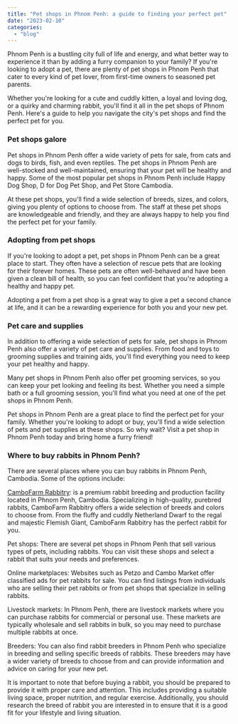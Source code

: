 ```yaml
---
title: "Pet shops in Phnom Penh: a guide to finding your perfect pet"
date: "2023-02-10"
categories: 
  - "blog"
---
```


Phnom Penh is a bustling city full of life and energy, and what better way to experience it than by adding a furry companion to your family? If you're looking to adopt a pet, there are plenty of pet shops in Phnom Penh that cater to every kind of pet lover, from first-time owners to seasoned pet parents.

Whether you're looking for a cute and cuddly kitten, a loyal and loving dog, or a quirky and charming rabbit, you'll find it all in the pet shops of Phnom Penh. Here's a guide to help you navigate the city's pet shops and find the perfect pet for you.

### Pet shops galore

Pet shops in Phnom Penh offer a wide variety of pets for sale, from cats and dogs to birds, fish, and even reptiles. The pet shops in Phnom Penh are well-stocked and well-maintained, ensuring that your pet will be healthy and happy. Some of the most popular pet shops in Phnom Penh include Happy Dog Shop, D for Dog Pet Shop, and Pet Store Cambodia.

At these pet shops, you'll find a wide selection of breeds, sizes, and colors, giving you plenty of options to choose from. The staff at these pet shops are knowledgeable and friendly, and they are always happy to help you find the perfect pet for your family.

### Adopting from pet shops

If you're looking to adopt a pet, pet shops in Phnom Penh can be a great place to start. They often have a selection of rescue pets that are looking for their forever homes. These pets are often well-behaved and have been given a clean bill of health, so you can feel confident that you're adopting a healthy and happy pet.

Adopting a pet from a pet shop is a great way to give a pet a second chance at life, and it can be a rewarding experience for both you and your new pet.

### Pet care and supplies

In addition to offering a wide selection of pets for sale, pet shops in Phnom Penh also offer a variety of pet care and supplies. From food and toys to grooming supplies and training aids, you'll find everything you need to keep your pet healthy and happy.

Many pet shops in Phnom Penh also offer pet grooming services, so you can keep your pet looking and feeling its best. Whether you need a simple bath or a full grooming session, you'll find what you need at one of the pet shops in Phnom Penh.

Pet shops in Phnom Penh are a great place to find the perfect pet for your family. Whether you're looking to adopt or buy, you'll find a wide selection of pets and pet supplies at these shops. So why wait? Visit a pet shop in Phnom Penh today and bring home a furry friend!

### Where to buy rabbits in Phnom Penh?

There are several places where you can buy rabbits in Phnom Penh, Cambodia. Some of the options include:

[CamboFarm Rabbitry](https://cambofarm.com/): is a premium rabbit breeding and production facility located in Phnom Penh, Cambodia. Specializing in high-quality, purebred rabbits, CamboFarm Rabbitry offers a wide selection of breeds and colors to choose from. From the fluffy and cuddly Netherland Dwarf to the regal and majestic Flemish Giant, CamboFarm Rabbitry has the perfect rabbit for you.

Pet shops: There are several pet shops in Phnom Penh that sell various types of pets, including rabbits. You can visit these shops and select a rabbit that suits your needs and preferences.

Online marketplaces: Websites such as Petzo and Cambo Market offer classified ads for pet rabbits for sale. You can find listings from individuals who are selling their pet rabbits or from pet shops that specialize in selling rabbits.

Livestock markets: In Phnom Penh, there are livestock markets where you can purchase rabbits for commercial or personal use. These markets are typically wholesale and sell rabbits in bulk, so you may need to purchase multiple rabbits at once.

Breeders: You can also find rabbit breeders in Phnom Penh who specialize in breeding and selling specific breeds of rabbits. These breeders may have a wider variety of breeds to choose from and can provide information and advice on caring for your new pet.

It is important to note that before buying a rabbit, you should be prepared to provide it with proper care and attention. This includes providing a suitable living space, proper nutrition, and regular exercise. Additionally, you should research the breed of rabbit you are interested in to ensure that it is a good fit for your lifestyle and living situation.
